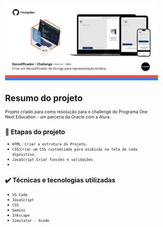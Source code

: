 ![Template rluipdev](https://github.com/rluispdev/DesafioOne/blob/main/Template/rluispdevBadge.png)
 # Resumo do projeto
Projeto  criado para como resolução para o challenge do Programa One Next Education - um parceria da Oracle com a Alura.

## 🔨 Etapas do projeto
- `HTML` : `Criar a estrutura do Projeto.`   
- `CSS`:`Criar um CSS customizado para exibicão na tela de cada dipositivo.` 
- `JavaScript` :`Criar funcões e validações`
- 
## ✔️ Técnicas e tecnologias utilizadas

- ``VS Code``
- ``JavaScript``
- ``CSS``
- ``Gemini``
- ``Inkscape``
- ``Simulator - Xcode``
